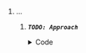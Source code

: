 1. ...
    1. __*`TODO: Approach`*__
        <details>

        <summary>Code</summary>

        TODO: optional: short description

        __*variation:*__

        ```js
        function approach() {
            TODO
        }
        ```

        __Input:__ TODO

        __Output:__ TODO

        ---

        </details>

<!--
function approach(array) {
}

------------

function logic(...args) {
    console.log(...args);
}

function condition() {
    return Math.random() < 0.3;
}

approach([1, 2, 3, 4, 5, 6, 7], ['a', 'b', 'c']);
-->
